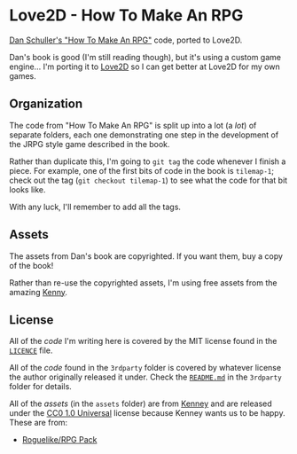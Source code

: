 # Love2D - How To Make An RPG

[Dan Schuller's "How To Make An RPG"](https://howtomakeanrpg.com/) code,
ported to Love2D.

Dan's book is good (I'm still reading though), but it's using a custom game
engine... I'm porting it to [Love2D](https://love2d.org/) so I can get better
at Love2D for my own games.

## Organization

The code from "How To Make An RPG" is split up into a lot (a _lot_) of
separate folders, each one demonstrating one step in the development of the
JRPG style game described in the book.

Rather than duplicate this, I'm going to `git tag` the code whenever I
finish a piece. For example, one of the first bits of code in the book is
`tilemap-1`; check out the tag (`git checkout tilemap-1`) to see what the
code for that bit looks like.

With any luck, I'll remember to add all the tags.

## Assets

The assets from Dan's book are copyrighted. If you want them, buy a copy of
the book!

Rather than re-use the copyrighted assets, I'm using free assets from the
amazing [Kenny](https://kenney.nl/).

## License

All of the _code_ I'm writing here is covered by the MIT license found in the
[`LICENCE`](LICENSE) file.

All of the _code_ found in the `3rdparty` folder is covered by whatever
license the author originally released it under. Check the
[`README.md`](3rdparty/README.md) in the `3rdparty` folder for details.

All of the _assets_ (in the `assets` folder) are from
[Kenney](https://kenney.nl/) and are released under the
[CC0 1.0 Universal](https://creativecommons.org/publicdomain/zero/1.0/)
license because Kenney wants us to be happy. These are from:

* [Roguelike/RPG Pack](https://kenney.nl/assets/roguelike-rpg-pack)
